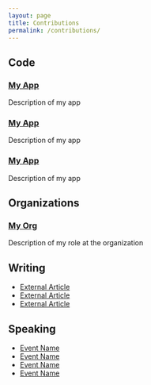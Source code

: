 ```yaml
---
layout: page
title: Contributions
permalink: /contributions/
---
```


## Code

### [My App](http://github.com/username/repo)
Description of my app

### [My App](http://github.com/username/repo)
Description of my app

### [My App](http://github.com/username/repo)
Description of my app

## Organizations

### [My Org](http://myorgwebsite.com/)
Description of my role at the organization

## Writing

- [External Article](http://linktoexternalarticle.com)
- [External Article](http://linktoexternalarticle.com)
- [External Article](http://linktoexternalarticle.com)

## Speaking

- [Event Name](http://eventlink.com)
- [Event Name](http://eventlink.com)
- [Event Name](http://eventlink.com)
- [Event Name](http://eventlink.com)